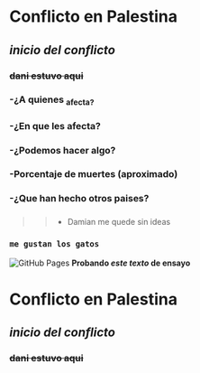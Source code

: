 # Conflicto en Palestina
## ***inicio del conflicto***
### ~~dani estuvo aqui~~
### -¿A quienes <sub> afecta?
### -¿En que les afecta?
### -¿Podemos hacer algo?
### -Porcentaje de muertes (aproximado)
### -¿Que han hecho otros paises?
### 
> > - Damian me quede sin ideas 
### `me gustan los gatos`
![GitHub Pages](/img/gato-768x658.jpg)
**Probando _este texto_ de ensayo**
# Conflicto en Palestina 
## ***inicio del conflicto***
### ~~dani estuvo aqui~~ 